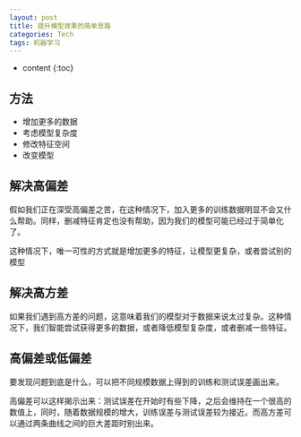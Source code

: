 ```yaml
---
layout: post
title: 提升模型效果的简单思路
categories: Tech
tags: 机器学习
---
```


* content
{:toc}





## 方法

- 增加更多的数据
- 考虑模型复杂度
- 修改特征空间
- 改变模型



## 解决高偏差

假如我们正在深受高偏差之苦，在这种情况下，加入更多的训练数据明显不会又什么帮助。同样，删减特征肯定也没有帮助，因为我们的模型可能已经过于简单化了。

这种情况下，唯一可性的方式就是增加更多的特征，让模型更复杂，或者尝试别的模型

## 解决高方差

如果我们遇到高方差的问题，这意味着我们的模型对于数据来说太过复杂。这种情况下，我们智能尝试获得更多的数据，或者降低模型复杂度，或者删减一些特征。

## 高偏差或低偏差

要发现问题到底是什么，可以把不同规模数据上得到的训练和测试误差画出来。

高偏差可以这样揭示出来：测试误差在开始时有些下降，之后会维持在一个很高的数值上，同时，随着数据规模的增大，训练误差与测试误差较为接近。而高方差可以通过两条曲线之间的巨大差距时别出来。